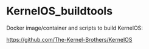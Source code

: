 # KernelOS_buildtools
Docker image/container and scripts to build KernelOS:

https://github.com/The-Kernel-Brothers/KernelOS

